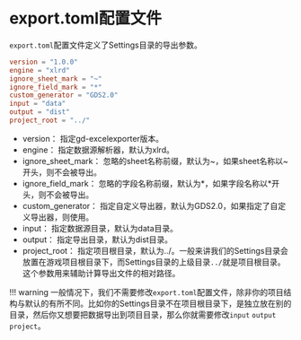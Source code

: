 # export.toml配置文件

`export.toml`配置文件定义了Settings目录的导出参数。

```toml
version = "1.0.0"
engine = "xlrd"
ignore_sheet_mark = "~" 
ignore_field_mark = "*"
custom_generator = "GDS2.0"
input = "data"
output = "dist"
project_root = "../"
```

* version： 指定gd-excelexporter版本。
* engine： 指定数据源解析器，默认为xlrd。
* ignore_sheet_mark： 忽略的sheet名称前缀，默认为~，如果sheet名称以~开头，则不会被导出。
* ignore_field_mark： 忽略的字段名称前缀，默认为*，如果字段名称以*开头，则不会被导出。
* custom_generator： 指定自定义导出器，默认为GDS2.0，如果指定了自定义导出器，则使用。
* input： 指定数据源目录，默认为data目录。
* output： 指定导出目录，默认为dist目录。
* project_root： 指定项目根目录，默认为../。一般来讲我们的Settings目录会放置在游戏项目根目录下，而Settings目录的上级目录`../`就是项目根目录。这个参数用来辅助计算导出文件的相对路径。

!!! warning 
    一般情况下，我们不需要修改`export.toml`配置文件，除非你的项目结构与默认的有所不同。比如你的Settings目录不在项目根目录下，是独立放在别的目录，然后你又想要把数据导出到项目目录，那么你就需要修改`input` `output` `project`。

    